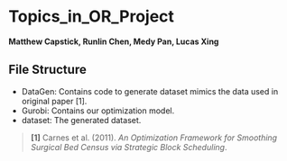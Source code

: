 # Topics_in_OR_Project

**Matthew Capstick, Runlin Chen, Medy Pan, Lucas Xing**

## File Structure

- DataGen: Contains code to generate dataset mimics the data used in original paper [1].
- Gurobi: Contains our optimization model.
- dataset: The generated dataset.

> **[1]** Carnes et al. (2011). *An Optimization Framework for Smoothing Surgical Bed Census via Strategic Block Scheduling*.
